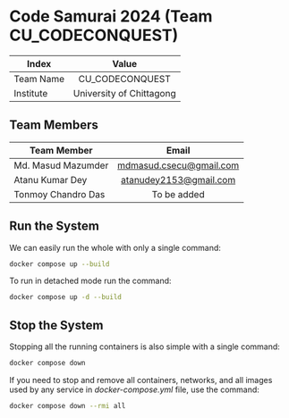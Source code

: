 # Code Samurai 2024 (Team CU_CODECONQUEST)

| Index              |  Value                     |
|--------------------|:--------------------------:|
| Team Name          |  CU_CODECONQUEST           |
| Institute          |  University of Chittagong  |


## Team Members

|  Team Member         |  Email                    |
|----------------------|:-------------------------:|
|  Md. Masud Mazumder  |  mdmasud.csecu@gmail.com  |
|  Atanu Kumar Dey     |  atanudey2153@gmail.com   |
|  Tonmoy Chandro Das  |  To be added              |

## Run the System

We can easily run the whole with only a single command:
```bash
docker compose up --build
```

To run in detached mode run the command:
```bash
docker compose up -d --build
```

## Stop the System

Stopping all the running containers is also simple with a single command:
```bash
docker compose down
```

If you need to stop and remove all containers, networks, and all images used by any service in <em>docker-compose.yml</em> file, use the command:
```bash
docker compose down --rmi all
```
